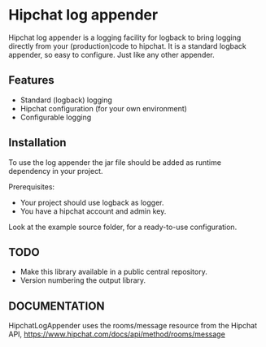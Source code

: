 Hipchat log appender
=============

Hipchat log appender is a logging facility for logback to bring logging directly from your (production)code to hipchat.
It is a standard logback appender, so easy to configure. Just like any other appender. 

Features
-------

* Standard (logback) logging
* Hipchat configuration (for your own environment)
* Configurable logging

Installation
-----------

To use the log appender the jar file should be added as runtime dependency in your project.

Prerequisites:
* Your project should use logback as logger.
* You have a hipchat account and admin key.

Look at the example source folder, for a ready-to-use configuration.

TODO
-----------

* Make this library available in a public central repository.
* Version numbering the output library.

DOCUMENTATION
--------------

HipchatLogAppender uses the rooms/message resource from the Hipchat API, https://www.hipchat.com/docs/api/method/rooms/message

